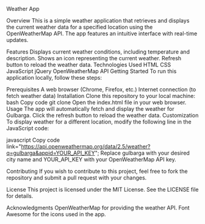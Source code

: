 Weather App

Overview
This is a simple weather application that retrieves and displays the current weather data for a specified location using the OpenWeatherMap API. The app features an intuitive interface with real-time updates.

Features
Displays current weather conditions, including temperature and description.
Shows an icon representing the current weather.
Refresh button to reload the weather data.
Technologies Used
HTML
CSS
JavaScript
jQuery
OpenWeatherMap API
Getting Started
To run this application locally, follow these steps:

Prerequisites
A web browser (Chrome, Firefox, etc.)
Internet connection (to fetch weather data)
Installation
Clone this repository to your local machine:
bash
Copy code
git clone <repository-url>
Open the index.html file in your web browser.
Usage
The app will automatically fetch and display the weather for Gulbarga.
Click the refresh button to reload the weather data.
Customization
To display weather for a different location, modify the following line in the JavaScript code:

javascript
Copy code
link="https://api.openweathermap.org/data/2.5/weather?q=gulbarga&appid=YOUR_API_KEY";
Replace gulbarga with your desired city name and YOUR_API_KEY with your OpenWeatherMap API key.

Contributing
If you wish to contribute to this project, feel free to fork the repository and submit a pull request with your changes.

License
This project is licensed under the MIT License. See the LICENSE file for details.

Acknowledgments
OpenWeatherMap for providing the weather API.
Font Awesome for the icons used in the app.
